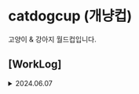 # catdogcup (개냥컵)
고양이 &amp; 강아지 월드컵입니다.


## [WorkLog]

<details>
<summary>2024.06.07</summary>


## 1. 데이터 클래스의 통합 이슈
아래의 경우 통합 관련
CatBreedsDto + DogBreedsDto -> BreedsDto
CatImageDto + DogImageDto -> ImageDto

- Dto 자체를 통합해서 각각의 API를 상속받아서 사용하려고 하니까, 오히려 구조가 깔끔하지 않고 상속 때문에 개발이 복잡해지는 문제가 발생
- 과연 굳이 클래스를 하나로 통합하고 상속받아서 사용하는 것이 나을지, 각 API는 결국 다른 구조의 API의 가능성이 있기에 그대로 따로 사용하는 것이 나을지 논의 피료

## 2. 모듈의 세부적인 분리
기존 data 레이어는 임시적으로 catApi만 부르고 있다.
그런데 모듈을 분리하는 이유는 결국 api가 변경되거나 추가될 때 좀 더 효율적으로 해당 base 도메인의 api를 관리하기 위해
분리하는 것이다. 따라서 각 api 데이터 모듈의 이름도 명확할 필요가 있다고 생각했다.
data -> catData / dogData

</details>